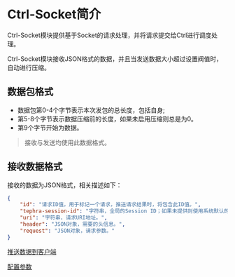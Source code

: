 # Ctrl-Socket简介

Ctrl-Socket模块提供基于Socket的请求处理，并将请求提交给Ctrl进行调度处理。

Ctrl-Socket模块接收JSON格式的数据，并且当发送数据大小超过设置阀值时，自动进行压缩。

## 数据包格式

- 数据包第0-4个字节表示本次发包的总长度，包括自身;
- 第5-8个字节表示数据压缩前的长度，如果未启用压缩则总是为0。
- 第9个字节开始为数据。

> 接收与发送均使用此数据格式。

## 接收数据格式

接收的数据为JSON格式，相关描述如下：

```json
{
    "id": "请求ID值，用于标记一个请求，推送请求结果时，将包含此ID值。",
    "tephra-session-id": "字符串，全局的Session ID；如果未提供则使用系统默认的Session ID。",
    "uri": "字符串，请求URI地址。",
    "header": "JSON对象，需要的头信息。",
    "request": "JSON对象，请求参数。"
}
```

[推送数据到客户端](doc/send.md)

[配置参数](src/main/resources/socket.ctrl.tephra.config)
